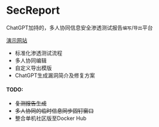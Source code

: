 # SecReport
ChatGPT加持的，多人协同信息安全渗透测试报告`编写`/`导出`平台

[演示网站](https://sec-report.com)

* 标准化渗透测试流程
* 多人协同编辑
* 自定义导出模版
* ChatGPT生成漏洞简介及修复方案


#### TODO:
* ~~复测报告生成~~
* ~~多人协同的临时信息同步固钉窗口~~
* 整合单机社区版至Docker Hub
